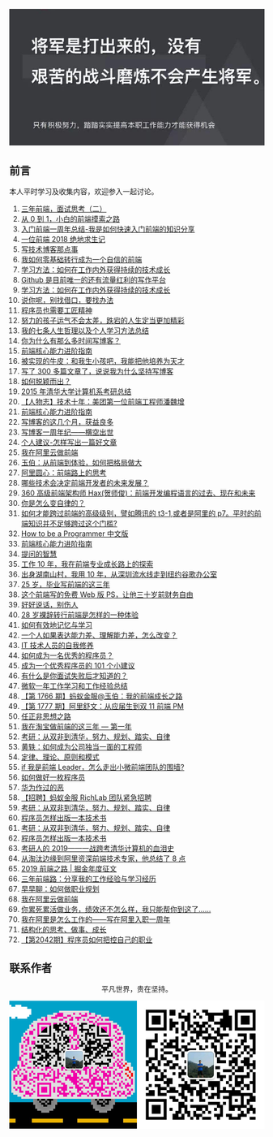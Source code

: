 ![image](./img/timg.jpg)
<br>

## 前言

本人平时学习及收集内容，欢迎参入一起讨论。

1. [三年前端，面试思考（二）](https://juejin.im/post/5bdeb7c75188251709244c2b)
2. [从 0 到 1，小白的前端摸索之路](https://juejin.im/post/5c555b2de51d457fa31e306d)
3. [入门前端一周年总结-我是如何快速入门前端的知识分享](https://juejin.im/post/5c2c18116fb9a049fb43c32c)
4. [一位前端 2018 绝地求生记](https://juejin.im/post/5c36fe50518825253b5e94f4)
5. [写技术博客那点事](https://juejin.im/post/5c4d3585e51d4539f51d9d44)
6. [我如何零基础转行成为一个自信的前端](https://juejin.im/post/5c75d34851882564965edb23)
7. [学习方法：如何在工作内外获得持续的技术成长](https://juejin.im/post/5cbd7477f265da039d32834e)
8. [Github 是目前唯一的还有流量红利的写作平台](https://mp.weixin.qq.com/s?__biz=Mzg5ODA5NTM1Mw==&mid=2247483887&idx=1&sn=7dd5001fca4467b55c7110bc68844d1f&chksm=c0668079f711096fca9d6cc91cf1d7baaab07c0b6090448e529063781422d331955b75aaa97f&xtrack=1&scene=0&subscene=90&sessionid=1557899316&clicktime=1557899328&ascene=7&devicetype=android-27&version=2700043a&nettype=WIFI&abtest_cookie=BAABAAoACwASABMABQAjlx4Av5keANyZHgD4mR4AAJoeAAAA&lang=zh_CN&pass_ticket=4YSf3GwO4oRhRf7LUGGFnPIrWvtj1uCgJR2kOCoGExdcSUzluPx0Uo0I0lzrY6fM&wx_header=1)
9. [学习方法：如何在工作内外获得持续的技术成长](https://juejin.im/post/5cbd7477f265da039d32834e)
10. [说你呢，别找借口，要找办法](https://mp.weixin.qq.com/s/iKgNbrPZxWiprreyUFPcyA)
11. [程序员也需要工匠精神](https://www.cnblogs.com/strick/p/6388058.html)
12. [努力的孩子运气不会太差，跌宕的人生定当更加精彩](https://www.cnblogs.com/ECJTUACM-873284962/p/9052871.html)
13. [我的七条人生哲理以及个人学习方法总结](https://www.cnblogs.com/ECJTUACM-873284962/p/8697647.html)
14. [你为什么有那么多时间写博客？](https://www.cnblogs.com/ityouknow/p/11056637.html)
15. [前端核心能力进阶指南](https://juejin.im/book/5cb56b7be51d456e3267e400)
16. [被实现的牛皮：和我生小孩吧，我能把他培养为天才](https://mp.weixin.qq.com/s/TexfUmLF3CC9WJjHPPPZ5Q)
17. [写了 300 多篇文章了，说说我为什么坚持写博客](https://www.cnblogs.com/f-ck-need-u/p/9315728.html)
18. [如何脱颖而出？](https://www.cnblogs.com/dannyhaospace/p/6581924.html)
19. [2015 年清华大学计算机系考研总结](https://www.cnblogs.com/zhuli19901106/p/4356419.html)
20. [【人物志】技术十年：美团第一位前端工程师潘魏增](https://juejin.im/post/5c0a110df265da61407eb67e)
21. [前端核心能力进阶指南](https://juejin.im/book/5cb56b7be51d456e3267e400/section/5cb7351de51d456e770bdcbd)
22. [写博客的这几个月，获益良多](https://juejin.im/post/5a67710b51882573443cd81d)
23. [写博客一周年纪——横空出世](https://www.cnblogs.com/andy-songwei/p/11107313.html)
24. [个人建议-怎样写出一篇好文章](https://juejin.im/post/5a649f6af265da3e553802ee)
25. [我在阿里云做前端](https://mp.weixin.qq.com/s/aJd9CEArS2-wsyE_pQsRAw)
26. [玉伯：从前端到体验，如何把格局做大](https://mp.weixin.qq.com/s/JXifreRbTQcFiLqSLTNtag)
27. [阿里圆心：前端路上的思考](https://mp.weixin.qq.com/s/cg6_0qSy-nd7YZUsF6gWZw)
28. [哪些技术会决定前端开发者的未来发展？](https://mp.weixin.qq.com/s/0IEqfnZULXgmvE52ho-nmg)
29. [360 高级前端架构师 Hax(贺师俊)：前端开发编程语言的过去、现在和未来](https://mp.weixin.qq.com/s/zLSJm9lBel-EbDJJiVv75A)
30. [你是怎么变自律的？](https://www.zhihu.com/question/284206141)
31. [如何才能跨过前端的高级级别，譬如腾讯的 t3-1,或者是阿里的 p7。平时的前端知识并不足够跨过这个门槛?](https://www.zhihu.com/question/59747367/answer/169706200)
32. [How to be a Programmer 中文版](https://ahangchen.gitbooks.io/how-to-be-a-programmer-cn/content/)
33. [前端核心能力进阶指南](https://juejin.im/book/5cb56b7be51d456e3267e400/section/5cb7351de51d456e770bdcbd)
34. [提问的智慧](https://github.com/ryanhanwu/How-To-Ask-Questions-The-Smart-Way/blob/master/README-zh_CN.md)
35. [工作 10 年，我在前端专业成长路上的探索](https://mp.weixin.qq.com/s/mjzhU4K-RS6IbhBiiL0sgw)
36. [出身湖南山村，我用 10 年，从深圳流水线走到纽约谷歌办公室](https://mp.weixin.qq.com/s/XydI2aN25WOaPQQ3kg9UlA)
37. [25 岁，毕业写前端的这三年](https://juejin.im/post/5cd8c361f265da03a33c5521)
38. [这个前端写的免费 Web 版 PS，让他三十岁前财务自由](https://juejin.im/post/5d1178c3e51d45108223fc92)
39. [好好说话，别伤人](https://mp.weixin.qq.com/s/1I_FUpCCkbILrzmBmcmS8Q)
40. [28 岁裸辞转行前端是怎样的一种体验](https://juejin.im/post/5cd216d5e51d453b5854b884)
41. [如何有效地记忆与学习](http://mindhacks.cn/2009/03/28/effective-learning-and-memorization/)
42. [一个人如果表达能力差、理解能力差，怎么改变？](https://www.zhihu.com/question/305368229/answer/690120024)
43. [IT 技术人员的自我修养](https://www.cnblogs.com/spec-dog/p/11250336.html)
44. [如何成为一名优秀的程序员？](http://icodeit.org/2017/07/tips-for-newbies/)
45. [成为一个优秀程序员的 101 个小建议](https://mp.weixin.qq.com/s/mc7l4GwF0T976wNhKze2iA)
46. [有什么是你面试失败后才知道的？](https://mp.weixin.qq.com/s/irnLNWpP438PwwsA1sIC_A)
47. [微软一年工作学习和工作经验总结](https://mp.weixin.qq.com/s/bJhwtjxnCkpKV7H5UFVugQ)
48. [【第 1766 期】蚂蚁金服@玉伯：我的前端成长之路](https://mp.weixin.qq.com/s/1-rXIRKsPIvpZc9dtm6MAw)
49. [【第 1777 期】阿里舒文：从应届生到双 11 前端 PM](https://mp.weixin.qq.com/s/PLpd1U2CDaOGlvEn_F67XQ)
50. [任正非思想之路](https://github.com/ttpianobirds/RenZhengfei)
51. [我在淘宝做前端的这三年 — 第一年](https://juejin.im/post/5c74d4b9e51d4512c37ea03b)
52. [考研：从双非到清华，努力、规划、踏实、自律](https://mp.weixin.qq.com/s/68ASu5x5t2D0BSV6ZzNQ2Q)
53. [黄轶：如何成为公司独当一面的工程师](https://mp.weixin.qq.com/s/ip2bdYEnTuZo00eyiKo1Yg)
54. [定律、理论、原则和模式](https://github.com/nusr/hacker-laws-zh)
55. [if 我是前端 Leader，怎么走出小微前端团队的围墙?](https://juejin.im/post/5dd55512f265da47a807cc06)
56. [如何做好一枚程序员](https://github.com/ahangchen/How-to-Be-A-Programmer-CN)
57. [华为作过的恶](https://github.com/evil-huawei/evil-huawei)
58. [【招聘】蚂蚁金服 RichLab 团队紧急招聘](https://mp.weixin.qq.com/s/kpvFGxbasRq1AF_4h6X6xg)
59. [考研：从双非到清华，努力、规划、踏实、自律](https://mp.weixin.qq.com/s/68ASu5x5t2D0BSV6ZzNQ2Q)
60. [程序员怎样出版一本技术书](https://www.cnblogs.com/JavaArchitect/p/12195219.html)
61. [考研：从双非到清华，努力、规划、踏实、自律](https://mp.weixin.qq.com/s/68ASu5x5t2D0BSV6ZzNQ2Q)
62. [程序员怎样出版一本技术书](https://www.cnblogs.com/JavaArchitect/p/12195219.html)
63. [考研人的 2019——一战跨考清华计算机的血泪史](https://www.cnblogs.com/ECJTUACM-873284962/p/12230187.html)
64. [从淘汰边缘到阿里资深前端技术专家，他总结了 8 点](https://mp.weixin.qq.com/s/Z2R6hEPwM1Ad9ikdORSe5Q)
65. [2019 前端之路 | 掘金年度征文](https://juejin.im/post/5e11ef3b6fb9a0483a135fa7)
66. [三年前端路：分享我的工作经验与学习经历](https://segmentfault.com/a/1190000022184162)
67. [早早聊：如何做职业规划](https://zhuanlan.zhihu.com/p/134106143)
68. [我在阿里云做前端](https://zhuanlan.zhihu.com/p/61127760)
69. [你累死累活做业务，绩效还不怎么样，我只能帮你到这了……](https://mp.weixin.qq.com/s/TU6rvx6vWQWROaxqO3qDsA)
70. [我在阿里是怎么工作的——写在阿里入职一周年](https://juejin.im/post/5eb9e6b751882560d56d73bb)
71. [结构化的思考、做事、成长](https://mp.weixin.qq.com/s/bT71OpU6tVQbYGBYiSC0AA)
72. [【第2042期】程序员如何把控自己的职业](https://mp.weixin.qq.com/s/8-SMIe-9wdwsmxYwavhDdw)

## 联系作者

<div align="center">
    <p>
        平凡世界，贵在坚持。
    </p>
    <img src="./img/contact.png" />
</div>
